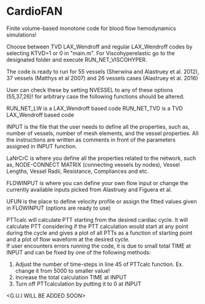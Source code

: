 # CardioFAN
Finite volume-based monotone code for blood flow hemodynamics simulations!

Choose between TVD LAX_Wendroff and regular LAX_Wendroff codes by selecting KTVD=1 or 0 in "main.m".
For Viscohyperelastic go to the designated folder and execute RUN_NET_VISCOHYPER.

The code is ready to run for 55 vessels (Sherwina and Alastruey et al. 2012), 37 vessels (Matthys et al 2007) and 26 vessels cases (Alastruey et al. 2016)

User can check these by setting NVESSEL to any of these options (55,37,26)! for arbitrary case the following functions should be altered.

RUN_NET_LW is a LAX_Wendroff based code
RUN_NET_TVD is a TVD LAX_Wendroff based code

INPUT is the file that the user needs to define all the properties, such as, number of vessels, number of mesh elements, and the vessel properties. All the instructions are written as comments in front of the parameters assigned in INPUT function.

LaNrCrC is where you define all the properties related to the network, such as, NODE-CONNECT MATRIX (connecting vessels by nodes), Vessel Lengths, Vessel Radii, Resistance, Compliances and etc.

FLOWINPUT is where you can define your own flow input or change the currently available inputs picked from Alastruey and Figuera et al.

UFUN is the place to define velocity profile or assign the fitted values given in FLOWINPUT (options are ready to use)

PTTcalc will calculate PTT starting from the desired cardiac cycle. It will calculate PTT considering if the PTT calculation would start at any point during the cycle and gives a plot of all PTTs as a function of starting point and a plot of flow waveform at the desired cycle.  
If user encounters errors running the code, it is due to small total TIME at INPUT and can be fixed by one of the following methods:
1) Adjust the number of time-steps in line 45 of PTTcalc function. Ex. change it from 5000 to smaller value! 
2) Increase the total calculation TIME at INPUT
3) Turn off PTTcalculation by putting it to 0 at INPUT


<G.U.I WILL BE ADDED SOON>
